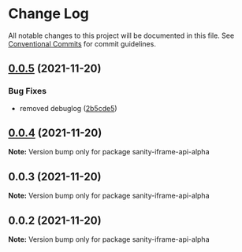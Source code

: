 # Change Log

All notable changes to this project will be documented in this file.
See [Conventional Commits](https://conventionalcommits.org) for commit guidelines.

## [0.0.5](https://github.com/snorrees/sanity-iframe-preview/compare/sanity-iframe-api-alpha@0.0.4...sanity-iframe-api-alpha@0.0.5) (2021-11-20)


### Bug Fixes

* removed debuglog ([2b5cde5](https://github.com/snorrees/sanity-iframe-preview/commit/2b5cde5c9975aabde724999c52652d76844e8328))





## [0.0.4](https://github.com/snorrees/sanity-iframe-preview/compare/sanity-iframe-api-alpha@0.0.3...sanity-iframe-api-alpha@0.0.4) (2021-11-20)

**Note:** Version bump only for package sanity-iframe-api-alpha





## 0.0.3 (2021-11-20)

**Note:** Version bump only for package sanity-iframe-api-alpha





## 0.0.2 (2021-11-20)

**Note:** Version bump only for package sanity-iframe-api-alpha

